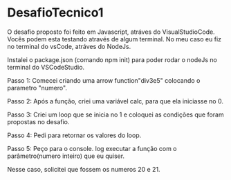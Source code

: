 # DesafioTecnico1

 O desafio proposto foi feito em Javascript, atráves do VisualStudioCode. Vocês podem esta testando através de algum terminal.
 No meu caso eu fiz no terminal do vsCode, atráves do NodeJs.

Instalei o package.json (comando npm init) para poder rodar o nodeJs no terminal do VSCodeStudio.

Passo 1: Comecei criando uma arrow function"div3e5" colocando o parametro "numero".

Passo 2: Após a função, criei uma variável calc, para que ela iniciasse no 0.

Passo 3: Criei um loop que se inicia no 1 e coloquei as condições que foram propostas no desafio.

Passo 4: Pedi para retornar os valores do loop.

Passo 5: Peço para o console. log executar a função com o parâmetro(numero inteiro) que eu quiser.

Nesse caso, solicitei que fossem os numeros 20 e 21.


